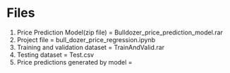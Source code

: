   # Files
1) Price Prediction Model(zip file) = Bulldozer_price_prediction_model.rar
2) Project file = bull_dozer_price_regression.ipynb
3) Training and validation dataset = TrainAndValid.rar
4) Testing dataset = Test.csv
5) Price predictions generated by model = 
